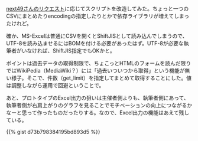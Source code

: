 <!--
.. category: WAQWAQ
.. date: 2014-09-22
.. description: "WAQWAQプロジェクト進捗スクリプト改"
.. layout: post
.. tags: WAQWAQ, python
.. title: waqwaqproject2
.. socialsharing: true
-->

[next49さんのリクエスト](http://d.hatena.ne.jp/next49/20140916/p1)に応じてスクリプトを改造してみた。<!--more-->ちょっと一つのCSVにまとめたりencodingの指定したりとかで依存ライブラリが増えてしまったけれど。

確か、MS-Excelは普通にCSVを開くとShiftJISとして読み込んでしまうので、UTF-8を読み込ませるにはBOMを付ける必要があったはず。UTF-8が必要な執筆者がいなければ、ShiftJIS指定でもOKかと。

ポイントは過去データの取得制限で、ちょこっとHTMLのフォームを読んだ限りではWikiPedia（MediaWiki？）には「過去いついつから取得」という機能が無い様子。そこで、件数（get_limit）を指定してまとめて取得することにした。値は調整しながら運用で回避ということで。

あと、プロトタイプのExcel出力の狙いは主催者側よりも、執筆者側にあって、執筆者側が右肩上がりのグラフを見ることでモチベーションの向上につながるかなーと思って作ったものだったりする。なので、Excel出力の機能はあえて残している。

{{% gist d73b798384195bd893d5 %}}
